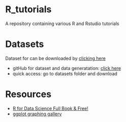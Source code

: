 # R_tutorials
A repository containing various R and Rstudio tutorials

# Datasets
Dataset for can be downloaded by [clicking here](https://www.kaggle.com/imdevskp/corona-virus-report?select=covid_19_clean_complete.csv)
*  gitHub for dataset and data generatation:
	[click here](https://github.com/imdevskp/covid_19_jhu_data_web_scrap_and_cleaning)
*  quick access:
	go to datasets folder and download

# Resources
*  [R for Data Science Full Book & Free!](https://r4ds.had.co.nz/index.html)  
*  [ggplot graphing gallery](https://www.r-graph-gallery.com/index.html)
